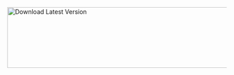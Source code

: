 <a href="https://img.shields.io/badge/dynamic/json?url=https://api.github.com/repos/piaowenjie/gain-emp-app-release/releases/latest&query=$.assets[0].browser_download_url&label=DOWNLOAD&color=success&style=for-the-badge&logo=github">
  <img src="https://img.shields.io/badge/dynamic/json?url=https://api.github.com/repos/piaowenjie/gain-emp-app-release/releases/latest&query=$.name&label=DOWNLOAD&color=success&style=for-the-badge&logo=github" 
       width="700" 
       height="140" 
       alt="Download Latest Version">
</a>
